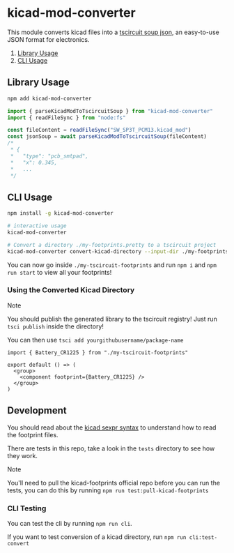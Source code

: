 # kicad-mod-converter

This module converts kicad files into a [tscircuit soup json](https://docs.tscircuit.com/quickstart), an easy-to-use JSON format for electronics.

1. [Library Usage](#library-usage)
2. [CLI Usage](#cli-usage)

## Library Usage

```bash
npm add kicad-mod-converter
```

```ts
import { parseKicadModToTscircuitSoup } from "kicad-mod-converter"
import { readFileSync } from "node:fs"

const fileContent = readFileSync("SW_SP3T_PCM13.kicad_mod")
const jsonSoup = await parseKicadModToTscircuitSoup(fileContent)
/*
 * {
 *   "type": "pcb_smtpad",
 *   "x": 0.345,
 *   ...
 */
```

## CLI Usage

```bash
npm install -g kicad-mod-converter
```

```bash
# interactive usage
kicad-mod-converter
```

```bash
# Convert a directory ./my-footprints.pretty to a tscircuit project
kicad-mod-converter convert-kicad-directory --input-dir ./my-footprints.pretty --output-dir ./my-tscircuit-footprints
```

You can now go inside `./my-tscircuit-footprints` and run `npm i` and `npm run start` to
view all your footprints!

### Using the Converted Kicad Directory

> [!NOTE]
> You should publish the generated library to the tscircuit registry! Just run `tsci publish` inside the directory!
>
> You can then use `tsci add yourgithubusername/package-name`

```tsx
import { Battery_CR1225 } from "./my-tscircuit-footprints"

export default () => (
  <group>
    <component footprint={Battery_CR1225} />
  </group>
)
```

## Development

You should read about the [kicad sexpr syntax](https://dev-docs.kicad.org/en/file-formats/sexpr-intro/) to understand how to read the footprint files.

There are tests in this repo, take a look in the `tests` directory to see how they work.

> [!NOTE]
> You'll need to pull the kicad-footprints official repo before you can run the
> tests, you can do this by running `npm run test:pull-kicad-footprints`

### CLI Testing

You can test the cli by running `npm run cli`.

If you want to test conversion of a kicad directory, run `npm run cli:test-convert`
